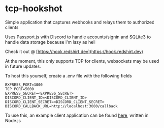 # tcp-hookshot

Simple application that captures webhooks and relays them to authorized clients

Uses Passport.js with Discord to handle accounts/signin and SQLite3 to handle data storage because I'm lazy as hell

Check it out @ [https://hook.redshirt.dev](https://hook.redshirt.dev)

At the moment, this only supports TCP for clients, websockets may be used in future updates.

To host this yourself, create a .env file with the following fields
```env
EXPRESS_PORT=3000
TCP_PORT=5000
EXPRESS_SECRET=<EXPRESS_SECRET>
DISCORD_CLIENT_ID=<DISCORD_CLIENT_ID>
DISCORD_CLIENT_SECRET=<DISCORD_CLIENT_SECRET>
DISCORD_CALLBACK_URL=http://localhost:3000/callback
```


To use this, an example client application can be found [here](https://gist.github.com/Sidorakh/349f1082019cb9af16c42f8c9b8825bb), written in Node.js